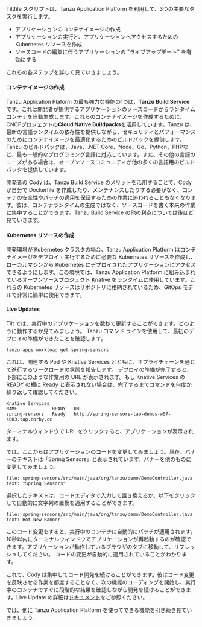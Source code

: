 Tiltfile スクリプトは、Tanzu Application Platform を利用して、3つの主要なタスクを実行します。
* アプリケーションのコンテナイメージの作成
* アプリケーションの実行と、アプリケーションへアクセスするための Kubernetes リソースを作成
* ソースコードの編集に伴うアプリケーションの "ライブアップデート" を有効にする

これらの各ステップを詳しく見ていきましょう。

<h4>コンテナイメージの作成</h4>

Tanzu Application Plaform の最も強力な機能の1つは、**Tanzu Build Service** です。これは開発者が提供するアプリケーションのソースコードからランタイムコンテナを自動生成します。これらのコンテナイメージを作成するために、CNCFプロジェクトの**Cloud Native Buildpacks**を活用しています。Tanzu は、最新の言語ランタイムの依存性を提供しながら、セキュリティとパフォーマンスのためにコンテナイメージを最適化するためのビルドパックを提供します。Tanzu のビルドパックは、Java、.NET Core、Node、Go、Python、PHPなど、最も一般的なプログラミング言語に対応しています。また、その他の言語のニーズがある場合は、オープンソースコミュニティが他の多くの言語用のビルドパックを提供しています。

開発者の Cody は、Tanzu Build Service のメリットを活用することで、Cody が自分で Dockerfile を作成したり、メンテナンスしたりする必要がなく、コンテナの安全性やパッチの適用を保証するための作業に追われることもなくなります。彼は、コンテナランタイムの生成ではなく、ソースコードを書く本来の作業に集中することができます。Tanzu Build Service の他の利点については後ほど見ていきます。

<h4>Kubernetes リソースの作成</h4>

開発環境が Kubernetes クラスタの場合、Tanzu Application Platform はコンテナイメージをデプロイ・実行するために必要な Kubernetes リソースを作成し、ローカルマシンから Kubernetes にデプロイされたアプリケーションにアクセスできるようにします。この環境では、Tanzu Application Platform に組み込まれているオープンソースプロジェクト Knative をランタイムに使用しています。これらの Kubernetes リソースはリポジトリに格納されているため、GitOps モデルで非常に簡単に使用できます。

<h4>Live Updates</h4>

Tilt では、実行中のアプリケーションを数秒で更新することができます。どのように動作するか見てみましょう。
Tanzu コマンド ラインを使用して、最初のデプロイの準備ができたことを確認します。

```execute-2 
tanzu apps workload get spring-sensors
```

これは、関連する Pod や Knative Services とともに、サプライチェーンを通じて進行するワークロードの状態を報告します。
デプロイの準備が完了すると、下部にこのような作業用の URL が表示されます。もし Knative Services の READY の欄に Ready と表示されない場合は、完了するまでコマンドを何度か繰り返して確認してください。
```
Knative Services
NAME             READY   URL
spring-sensors   Ready   http://spring-sensors-tap-demos-w07-s003.tap.corby.cc
```
ターミナルウィンドウで URL をクリックすると、アプリケーションが表示されます。

では、ここからはアプリケーションのコードを変更してみましょう。現在、バナーのテキストは「Spring Sensors」と表示されています。バナーを他のものに変更してみましょう。

```editor:select-matching-text
file: spring-sensors/src/main/java/org/tanzu/demo/DemoController.java
text: "Spring Sensors"
```

選択したテキストは、コードエディタで入力して置き換えるか、以下をクリックして自動的に文字列の置換を適用することができます。

```editor:replace-text-selection
file: spring-sensors/src/main/java/org/tanzu/demo/DemoController.java
text: Hot New Banner
```

このコード変更をすると、実行中のコンテナに自動的にパッチが適用されます。10秒以内にターミナルウィンドウでアプリケーションが再起動するのが確認できます。アプリケーションが動作しているブラウザのタブに移動して、リフレッシュしてください。
コードの変更が自動的に適用されていることがわかります。

これで、Cody は集中してコード開発を続けることができます。彼はコード変更を反映させる作業を都度することなく、次の機能のコーディングを開始し、実行中のコンテナですぐに段階的な結果を確認しながら開発を続けることができます。Live Update の詳細は[ドキュメント](https://docs.tilt.dev/live_update_reference.html)をご参照ください。


では、他に Tanzu Application Platform を使ってできる機能を引き続き見ていきましょう。
